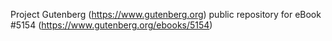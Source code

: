 Project Gutenberg (https://www.gutenberg.org) public repository for eBook #5154 (https://www.gutenberg.org/ebooks/5154)
